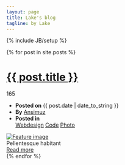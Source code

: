 ```yaml
---
layout: page
title: Lake's blog
tagline: by Lake
---
```

{% include JB/setup %}

<div id="posts">
  {% for post in site.posts %}
    <div class="post">
        <h1>
            <a href="{{ BASE_PATH }}{{ post.url }}">{{ post.title }}</a></h1>
        <div class="n-comments">
            165</div>
        <!-- shadow -->
        <div class="thumb-shadow">
            <!-- post-thumb -->
            <div class="post-thumbnail">
                <!-- meta -->
                <ul class="meta">
                    <li><strong>Posted on</strong> {{ post.date | date_to_string }} </li>
                    <li><strong>By</strong> <a href="#">Ansimuz</a></li>
                    <li><strong>Posted in</strong>
                        <div class="meta-tags">
                            <a href="#">Webdesign</a> <a href="#">Code</a> <a href="#">Photo</a>
                        </div>
                    </li>
                </ul>
                <!-- ENDS meta -->
                <a href="single.html" class="cover">
                    <img src="img/dummies/596x270.gif" alt="Feature image" /></a>
            </div>
            <!-- ENDS post-thumb -->
            <div class="the-excerpt">
                Pellentesque habitant 
            </div>
            <a href="{{ BASE_PATH }}{{ post.url }}" class="read-more link-button"><span>Read more</span></a>
        </div>
        <!-- ENDS shadow -->
    </div>
  {% endfor %}
</div>


